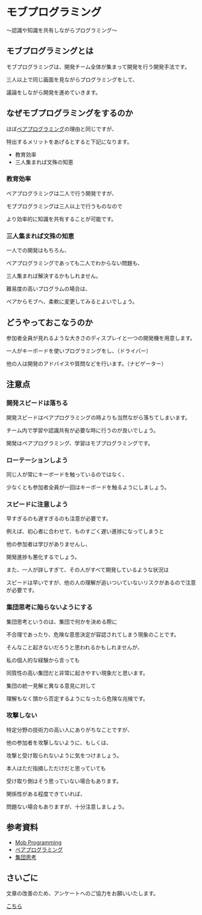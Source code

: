# モブプログラミング

〜認識や知識を共有しながらプログラミング〜

## モブプログラミングとは

モブプログラミングは、開発チーム全体が集まって開発を行う開発手法です。

三人以上で同じ画面を見ながらプログラミングをして、

議論をしながら開発を進めていきます。

## なぜモブプログラミングをするのか

ほぼ[ペアプログラミング](/agile/pair-programming)の理由と同じですが、

特出するメリットをあげるとすると下記になります。

* 教育効率
* 三人集まれば文殊の知恵

### 教育効率

ペアプログラミングは二人で行う開発ですが、

モブプログラミングは三人以上で行うものなので

より効率的に知識を共有することが可能です。

### 三人集まれば文殊の知恵

一人での開発はもちろん、

ペアプログラミングであっても二人でわからない問題も、

三人集まれば解決するかもしれません。

難易度の高いプログラムの場合は、

ペアからモブへ、柔軟に変更してみるとよいでしょう。

## どうやっておこなうのか

参加者全員が見れるような大きさのディスプレイと一つの開発機を用意します。

一人がキーボードを使いプログラミングをし、（ドライバー）

他の人は開発のアドバイスや質問などを行います。（ナビゲーター）

## 注意点

### 開発スピードは落ちる

開発スピードはペアプログラミングの時よりも当然ながら落ちてしまいます。

チーム内で学習や認識共有が必要な時に行うのが良いでしょう。

開発はペアプログラミング、学習はモブプログラミングです。

### ローテーションしよう

同じ人が常にキーボードを触っているのではなく、

少なくとも参加者全員が一回はキーボードを触るようにしましょう。

### スピードに注意しよう

早すぎるのも遅すぎるのも注意が必要です。

例えば、初心者に合わせて、ものすごく遅い進捗になってしまうと

他の参加者は学びがありませんし、

開発進捗も悪化するでしょう。

また、一人が詳しすぎて、その人がすべて開発しているような状況は

スピードは早いですが、他の人の理解が追いついていないリスクがあるので注意が必要です。

### 集団思考に陥らないようにする

集団思考というのは、集団で何かを決める際に

不合理であったり、危険な意思決定が容認されてしまう現象のことです。

そんなこと起きないだろうと思われるかもしれませんが、

私の個人的な経験から言っても

同質性の高い集団だと非常に起きやすい現象だと思います。

集団の統一見解と異なる意見に対して

理解もなく頭から否定するようになったら危険な兆候です。

### 攻撃しない

特定分野の技術力の高い人にありがちなことですが、

他の参加者を攻撃しないように、もしくは、

攻撃と受け取られないように気をつけましょう。

本人はただ指摘しただけだと思っていても

受け取り側はそう思っていない場合もあります。

関係性がある程度できていれば、

問題ない場合もありますが、十分注意しましょう。

## 参考資料
* [Mob Programming](https://openpracticelibrary.com/practice/mob-programming/)
* [ペアプログラミング](/agile/pair-programming)
* [集団思考](https://ja.wikipedia.org/wiki/%E9%9B%86%E5%9B%A3%E6%80%9D%E8%80%83)

## さいごに

文章の改善のため、アンケートへのご協力をお願いいたします。

[こちら](https://forms.gle/TKUJ2Gs9EoH2jQvp7)
